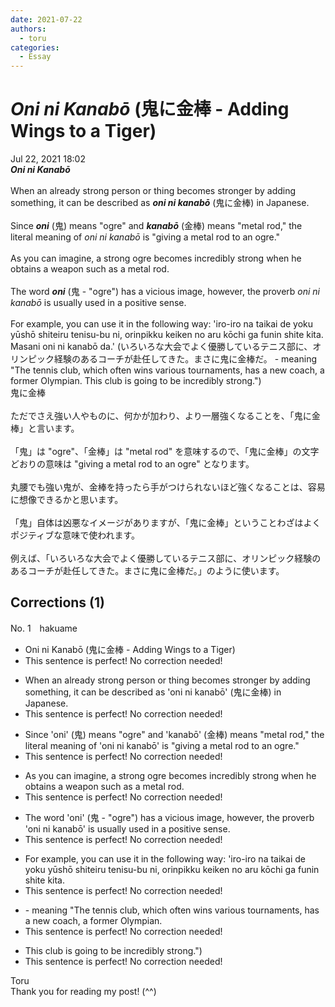 ```yaml
---
date: 2021-07-22
authors:
  - toru
categories:
  - Essay
---
```


<h1 id="subject_show"><strong><em>Oni ni Kanabō</strong></em> (鬼に金棒 - Adding Wings to a Tiger)</h1>
<div class="date">Jul 22, 2021 18:02</div>
<div id="post"><div id="body_show_ori">
<strong><em>Oni ni Kanabō</strong></em><br/><br/>When an already strong person or thing becomes stronger by adding something, it can be described as <strong><em>oni ni kanabō</em></strong> (鬼に金棒) in Japanese.<br/><br/>Since <strong><em>oni</em></strong> (鬼) means "ogre" and <strong><em>kanabō</em></strong> (金棒) means "metal rod," the literal meaning of <em>oni ni kanabō</em> is "giving a metal rod to an ogre."<br/><br/>As you can imagine, a strong ogre becomes incredibly strong when he obtains a weapon such as a metal rod.<br/><br/>The word <strong><em>oni</em></strong> (鬼 - "ogre") has a vicious image, however, the proverb <em>oni ni kanabō</em> is usually used in a positive sense.<br/><br/>For example, you can use it in the following way: 'iro-iro na taikai de yoku yūshō shiteiru tenisu-bu ni, orinpikku keiken no aru kōchi ga funin shite kita. Masani oni ni kanabō da.' (いろいろな大会でよく優勝しているテニス部に、オリンピック経験のあるコーチが赴任してきた。まさに鬼に金棒だ。 - meaning "The tennis club, which often wins various tournaments, has a new coach, a former Olympian. This club is going to be incredibly strong.")
</div></div>

<!-- more -->

<div id="post_ja"><div id="body_show_mo">
鬼に金棒<br/><br/>ただでさえ強い人やものに、何かが加わり、より一層強くなることを、「鬼に金棒」と言います。<br/><br/>「鬼」は "ogre"、「金棒」は "metal rod" を意味するので、「鬼に金棒」の文字どおりの意味は "giving a metal rod to an ogre" となります。<br/><br/>丸腰でも強い鬼が、金棒を持ったら手がつけられないほど強くなることは、容易に想像できるかと思います。<br/><br/>「鬼」自体は凶悪なイメージがありますが、「鬼に金棒」ということわざはよくポジティブな意味で使われます。<br/><br/>例えば、「いろいろな大会でよく優勝しているテニス部に、オリンピック経験のあるコーチが赴任してきた。まさに鬼に金棒だ。」のように使います。
</div></div>

## Corrections (1)
<div id="block"><div class="first_name"> No. 1　<span class="just_name">hakuame</span></div><div id="block2">
<ul class="correction_field">
<li class="incorrect">Oni ni Kanabō (鬼に金棒 - Adding Wings to a Tiger)</li>
<li class="corrected perfect">This sentence is perfect! No correction needed!</li>
</ul>
<ul class="correction_field">
<li class="incorrect">When an already strong person or thing becomes stronger by adding something, it can be described as 'oni ni kanabō' (鬼に金棒) in Japanese.</li>
<li class="corrected perfect">This sentence is perfect! No correction needed!</li>
</ul>
<ul class="correction_field">
<li class="incorrect">Since 'oni' (鬼) means "ogre" and 'kanabō' (金棒) means "metal rod," the literal meaning of 'oni ni kanabō' is "giving a metal rod to an ogre."</li>
<li class="corrected perfect">This sentence is perfect! No correction needed!</li>
</ul>
<ul class="correction_field">
<li class="incorrect">As you can imagine, a strong ogre becomes incredibly strong when he obtains a weapon such as a metal rod.</li>
<li class="corrected perfect">This sentence is perfect! No correction needed!</li>
</ul>
<ul class="correction_field">
<li class="incorrect">The word 'oni' (鬼 - "ogre") has a vicious image, however, the proverb 'oni ni kanabō' is usually used in a positive sense.</li>
<li class="corrected perfect">This sentence is perfect! No correction needed!</li>
</ul>
<ul class="correction_field">
<li class="incorrect">For example, you can use it in the following way: 'iro-iro na taikai de yoku yūshō shiteiru tenisu-bu ni, orinpikku keiken no aru kōchi ga funin shite kita.</li>
<li class="corrected perfect">This sentence is perfect! No correction needed!</li>
</ul>
<ul class="correction_field">
<li class="incorrect">- meaning "The tennis club, which often wins various tournaments, has a new coach, a former Olympian.</li>
<li class="corrected perfect">This sentence is perfect! No correction needed!</li>
</ul>
<ul class="correction_field">
<li class="incorrect">This club is going to be incredibly strong.")</li>
<li class="corrected perfect">This sentence is perfect! No correction needed!</li>
</ul>
</div><div class="name"><span class="just_name">Toru</span><br>
Thank you for reading my post! (^^)
</div>
</div>
